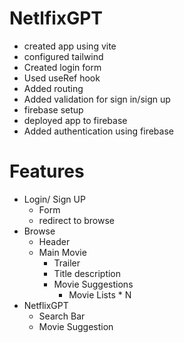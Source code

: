# NetlfixGPT

- created app using vite
- configured tailwind
- Created login form
- Used useRef hook
- Added routing
- Added validation for sign in/sign up
- firebase setup
- deployed app to firebase
- Added authentication using firebase

# Features

- Login/ Sign UP
  - Form
  - redirect to browse
- Browse
  - Header
  - Main Movie
    - Trailer
    - Title description
    - Movie Suggestions
      - Movie Lists \* N
- NetflixGPT
  - Search Bar
  - Movie Suggestion
